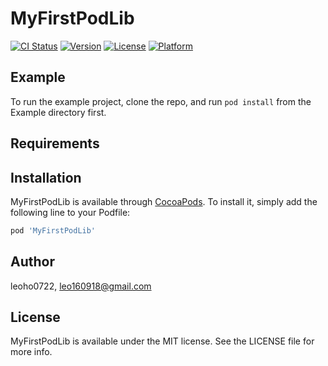 # MyFirstPodLib

[![CI Status](https://img.shields.io/travis/leoho0722/MyFirstPodLib.svg?style=flat)](https://travis-ci.org/leoho0722/MyFirstPodLib)
[![Version](https://img.shields.io/cocoapods/v/MyFirstPodLib.svg?style=flat)](https://cocoapods.org/pods/MyFirstPodLib)
[![License](https://img.shields.io/cocoapods/l/MyFirstPodLib.svg?style=flat)](https://cocoapods.org/pods/MyFirstPodLib)
[![Platform](https://img.shields.io/cocoapods/p/MyFirstPodLib.svg?style=flat)](https://cocoapods.org/pods/MyFirstPodLib)

## Example

To run the example project, clone the repo, and run `pod install` from the Example directory first.

## Requirements

## Installation

MyFirstPodLib is available through [CocoaPods](https://cocoapods.org). To install
it, simply add the following line to your Podfile:

```ruby
pod 'MyFirstPodLib'
```

## Author

leoho0722, leo160918@gmail.com

## License

MyFirstPodLib is available under the MIT license. See the LICENSE file for more info.
